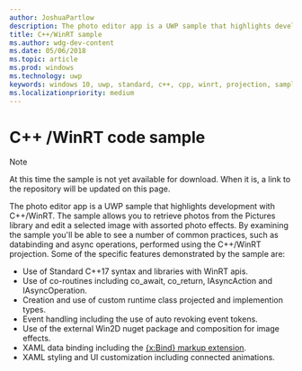 ```yaml
---
author: JoshuaPartlow
description: The photo editor app is a UWP sample that highlights development with C++/WinRT, demonstrating common practices such as databinding and async operations. The sample allows you to retrieve photos from the Pictures library and edit the image with phto effects.
title: C++/WinRT sample
ms.author: wdg-dev-content
ms.date: 05/06/2018
ms.topic: article
ms.prod: windows
ms.technology: uwp
keywords: windows 10, uwp, standard, c++, cpp, winrt, projection, sample
ms.localizationpriority: medium
---
```


# C++ /WinRT code sample

>[!NOTE]
> At this time the sample is not yet available for download. When it is, a link to the repository will be updated on this page. 

The photo editor app is a UWP sample that highlights development with C++/WinRT. The sample allows you to retrieve photos from the Pictures library and edit a selected image with assorted photo effects. By examining the sample you'll be able to see a number of common practices, such as databinding and async operations, performed using the C++/WinRT projection. Some of the specific features demonstrated by the sample are:
	
* Use of Standard C++17 syntax and libraries with WinRT apis.
* Use of co-routines including co_await, co_return, IAsyncAction and IAsyncOperation.
* Creation and use of custom runtime class projected and implemention types.
* Event handling including the use of auto revoking event tokens.
* Use of the external Win2D nuget package and composition for image effects. 
* XAML data binding including the [{x:Bind} markup extension](https://docs.microsoft.com/windows/uwp/xaml-platform/x-bind-markup-extension).
* XAML styling and UI customization including connected animations.
